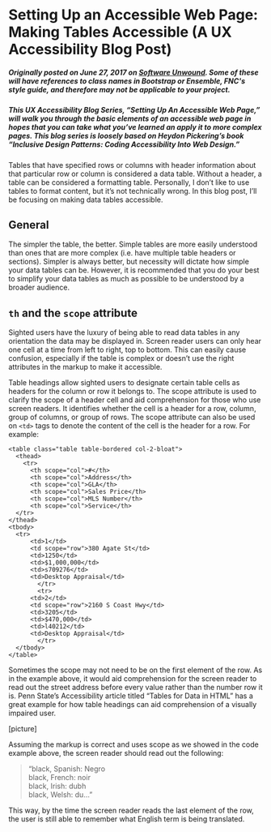 # Setting Up an Accessible Web Page: Making Tables Accessible (A UX Accessibility Blog Post)
##### Originally posted on June 27, 2017 on [Software Unwound](https://softwareunwound.com/2017/06/27/setting-up-an-accessible-web-page-making-tables-accessible-a-ux-accessibility-blog-post/). Some of these will have references to class names in Bootstrap or Ensemble, FNC's style guide, and therefore may not be applicable to your project.

##### This UX Accessibility Blog Series, “Setting Up An Accessible Web Page,” will walk you through the basic elements of an accessible web page in hopes that you can take what you’ve learned an apply it to more complex pages. This blog series is loosely based on Heydon Pickering’s book “Inclusive Design Patterns: Coding Accessibility Into Web Design.”

<p>Tables that have specified rows or columns with header information about that particular row or column is considered a data table. Without a header, a table can be considered a formatting table. Personally, I don’t like to use tables to format content, but it’s not technically wrong. In this blog post, I’ll be focusing on making data tables accessible.</p>

<h2>General</h2>
<p>The simpler the table, the better. Simple tables are more easily understood than ones that are more complex (i.e. have multiple table headers or sections). Simpler is always better, but necessity will dictate how simple your data tables can be. However, it is recommended that you do your best to simplify your data tables as much as possible to be understood by a broader audience. </p>

<h2><code>th</code> and the <code>scope</code> attribute</h2>
<p>Sighted users have the luxury of being able to read data tables in any orientation the data may be displayed in. Screen reader users can only hear one cell at a time from left to right, top to bottom. This can easily cause confusion, especially if the table is complex or doesn’t use the right attributes in the markup to make it accessible. </p>

<p>Table headings allow sighted users to designate certain table cells as headers for the column or row it belongs to. 
The scope attribute is used to clarify the scope of a header cell and aid comprehension for those who use screen readers. It identifies whether the cell is a header for a row, column, group of columns, or group of rows. The scope attribute can also be used on <code>&lt;td&gt;</code> tags to denote the content of the cell is the header for a row. For example: </p>
<pre><code>&lt;table class="table table-bordered col-2-bloat"&gt;
  &lt;thead&gt;
    &lt;tr&gt;
      &lt;th scope="col"&gt;#&lt;/th&gt;
      &lt;th scope="col"&gt;Address&lt;/th&gt;
      &lt;th scope="col"&gt;GLA&lt;/th&gt;
      &lt;th scope="col"&gt;Sales Price&lt;/th&gt;
      &lt;th scope="col"&gt;MLS Number&lt;/th&gt;
      &lt;th scope="col"&gt;Service&lt;/th&gt;
  &lt;/tr&gt;
&lt;/thead&gt;
&lt;tbody&gt;
  &lt;tr&gt;
      &lt;td&gt;1&lt;/td&gt;
      &lt;td scope="row"&gt;380 Agate St&lt;/td&gt;
      &lt;td&gt;1250&lt;/td&gt;
      &lt;td&gt;$1,000,000&lt;/td&gt;
      &lt;td&gt;s709276&lt;/td&gt;
      &lt;td&gt;Desktop Appraisal&lt;/td&gt;
		&lt;/tr&gt;
		&lt;tr&gt;
      &lt;td&gt;2&lt;/td&gt;
      &lt;td scope="row"&gt;2160 S Coast Hwy&lt;/td&gt;
      &lt;td&gt;3205&lt;/td&gt;
      &lt;td&gt;$470,000&lt;/td&gt;
      &lt;td&gt;l40212&lt;/td&gt;
      &lt;td&gt;Desktop Appraisal&lt;/td&gt;
		&lt;/tr&gt;
  &lt;/tbody&gt;
&lt;/table&gt;</code></pre>

<p>Sometimes the scope may not need to be on the first element of the row. As in the example above, it would aid comprehension for the screen reader to read out the street address before every value rather than the number row it is.
Penn State’s Accessibility article titled “Tables for Data in HTML” has a great example for how table headings can aid comprehension of a visually impaired user. </p>
[picture]
<p>Assuming the markup is correct and uses scope as we showed in the code example above, the screen reader should read out the following:</p>
<blockquote>
“black, Spanish: Negro<br/>
black, French: noir<br/>
black, Irish: dubh<br/>
black, Welsh: du…”
</blockquote>

<p>This way, by the time the screen reader reads the last element of the row, the user is still able to remember what English term is being translated.</p>
